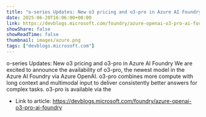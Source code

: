 ```yaml
---
title: "o-series Updates: New o3 pricing and o3-pro in Azure AI Foundry"
date: 2025-06-20T16:06:00+00:00
link: https://devblogs.microsoft.com/foundry/azure-openai-o3-pro-ai-foundry
showShare: false
showReadTime: false
thumbnail: images/azure.png
tags: ["devblogs.microsoft.com"]
---
```

o-series Updates: New o3 pricing and o3-pro in Azure AI Foundry We are excited to announce the availability of o3-pro, the newest model in the Azure AI Foundry via Azure OpenAI. o3-pro combines more compute with long context and multimodal input to deliver consistently better answers for complex tasks. o3-pro is available via the

- Link to article: https://devblogs.microsoft.com/foundry/azure-openai-o3-pro-ai-foundry